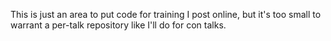This is just an area to put code for training I post online, but it's too small to warrant a per-talk repository like I'll do for con talks.
